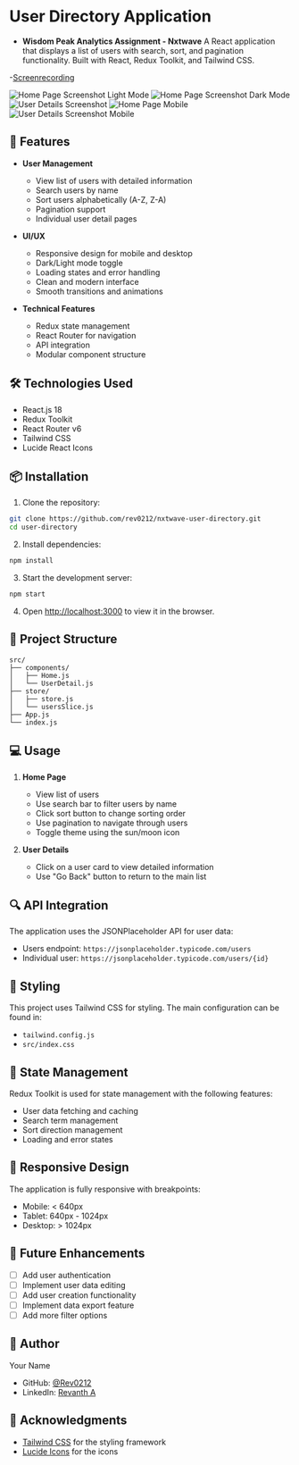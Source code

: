 # User Directory Application
- **Wisdom Peak Analytics Assignment - Nxtwave**
A React application that displays a list of users with search, sort, and pagination functionality. Built with React, Redux Toolkit, and Tailwind CSS.

-[Screenrecording](https://drive.google.com/file/d/186ZlNgh3oR4VgkZhrW25OVjXkT-OROCr/view?usp=sharing)

![Home Page Screenshot Light Mode](Screenshorts/Home-pc-light.png)
![Home Page Screenshot Dark Mode](Screenshorts/Home-pc-dark.png)
![User Details Screenshot](Screenshorts/User-pc.png)
![Home Page Mobile](Screenshorts/Home-phone.png)
![User Details Screenshot Mobile](Screenshorts/User-phone.png)


## 🚀 Features

- **User Management**
  - View list of users with detailed information
  - Search users by name
  - Sort users alphabetically (A-Z, Z-A)
  - Pagination support
  - Individual user detail pages

- **UI/UX**
  - Responsive design for mobile and desktop
  - Dark/Light mode toggle
  - Loading states and error handling
  - Clean and modern interface
  - Smooth transitions and animations

- **Technical Features**
  - Redux state management
  - React Router for navigation
  - API integration
  - Modular component structure

## 🛠️ Technologies Used

- React.js 18
- Redux Toolkit
- React Router v6
- Tailwind CSS
- Lucide React Icons

## 📦 Installation

1. Clone the repository:
```bash
git clone https://github.com/rev0212/nxtwave-user-directory.git
cd user-directory
```

2. Install dependencies:
```bash
npm install
```

3. Start the development server:
```bash
npm start
```

4. Open [http://localhost:3000](http://localhost:3000) to view it in the browser.



## 📁 Project Structure

```
src/
├── components/
│   ├── Home.js
│   └── UserDetail.js
├── store/
│   ├── store.js
│   └── usersSlice.js
├── App.js
└── index.js
```

## 💻 Usage

1. **Home Page**
   - View list of users
   - Use search bar to filter users by name
   - Click sort button to change sorting order
   - Use pagination to navigate through users
   - Toggle theme using the sun/moon icon

2. **User Details**
   - Click on a user card to view detailed information
   - Use "Go Back" button to return to the main list

## 🔍 API Integration

The application uses the JSONPlaceholder API for user data:
- Users endpoint: `https://jsonplaceholder.typicode.com/users`
- Individual user: `https://jsonplaceholder.typicode.com/users/{id}`

## 🎨 Styling

This project uses Tailwind CSS for styling. The main configuration can be found in:
- `tailwind.config.js`
- `src/index.css`

## 🔄 State Management

Redux Toolkit is used for state management with the following features:
- User data fetching and caching
- Search term management
- Sort direction management
- Loading and error states

## 📱 Responsive Design

The application is fully responsive with breakpoints:
- Mobile: < 640px
- Tablet: 640px - 1024px
- Desktop: > 1024px

## 🌟 Future Enhancements

- [ ] Add user authentication
- [ ] Implement user data editing
- [ ] Add user creation functionality
- [ ] Implement data export feature
- [ ] Add more filter options

## 👤 Author

Your Name
- GitHub: [@Rev0212](https://github.com/Rev0212)
- LinkedIn: [Revanth A](https://linkedin.com/in/revanthanand)

## 🙏 Acknowledgments
- [Tailwind CSS](https://tailwindcss.com/) for the styling framework
- [Lucide Icons](https://lucide.dev/) for the icons
